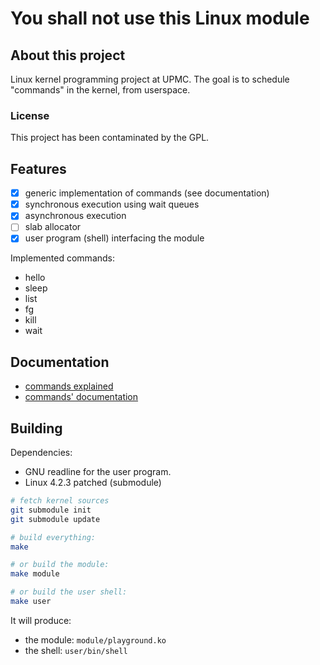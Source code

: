 # You shall not use this Linux module

## About this project

Linux kernel programming project at UPMC. The goal is to schedule "commands" in
the kernel, from userspace.

### License

This project has been contaminated by the GPL.

## Features

- [x] generic implementation of commands (see documentation)
- [x] synchronous execution using wait queues
- [x] asynchronous execution
- [ ] slab allocator
- [x] user program (shell) interfacing the module

Implemented commands:

- hello
- sleep
- list
- fg
- kill
- wait

## Documentation

- [commands explained](module/Documentation/commands.md)
- [commands' documentation](module/Documentation/commands/)

## Building

Dependencies:
- GNU readline for the user program.
- Linux 4.2.3 patched (submodule)

```bash
# fetch kernel sources
git submodule init
git submodule update

# build everything:
make

# or build the module:
make module

# or build the user shell:
make user
```

It will produce:
- the module: `module/playground.ko`
- the shell: `user/bin/shell`
